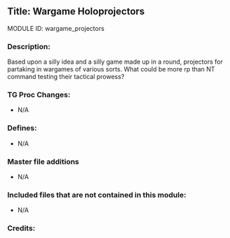 ## Title: Wargame Holoprojectors

MODULE ID: wargame_projectors

### Description:

Based upon a silly idea and a silly game made up in a round, projectors for partaking in wargames of various sorts. What could be more rp than NT command testing their tactical prowess?

### TG Proc Changes:

- N/A

### Defines:

- N/A

### Master file additions

- N/A

### Included files that are not contained in this module:

- N/A

### Credits:
